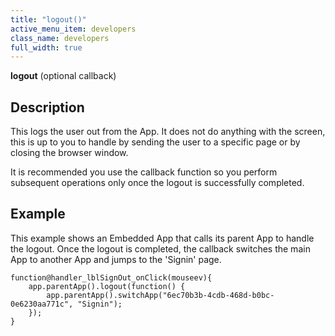 ```yaml
---
title: "logout()"
active_menu_item: developers
class_name: developers
full_width: true
---
```



**logout** (optional callback)

## Description

This logs the user out from the App. It does not do anything with the screen, this is up to you to handle by sending the user to a specific page or by closing the browser window.

It is recommended you use the callback function so you perform subsequent operations only once the logout is successfully completed.

## Example

This example shows an Embedded App that calls its parent App to handle the logout. Once the logout is completed, the callback switches the main App to another App and jumps to the 'Signin' page.

    function@handler_lblSignOut_onClick(mouseev){
        app.parentApp().logout(function() {
            app.parentApp().switchApp("6ec70b3b-4cdb-468d-b0bc-0e6230aa771c", "Signin"); 
        });       
    }
   


